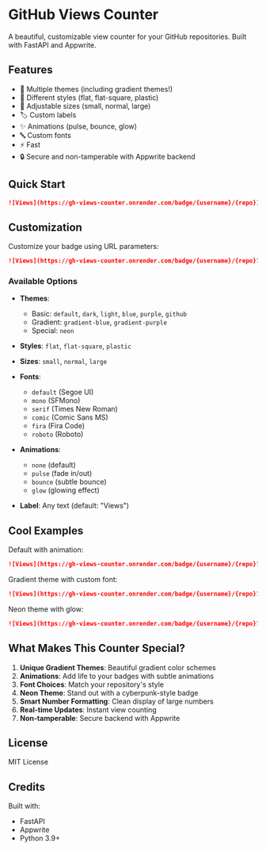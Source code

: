 # GitHub Views Counter

A beautiful, customizable view counter for your GitHub repositories. Built with FastAPI and Appwrite.

## Features

- 🎨 Multiple themes (including gradient themes!)
- 🎯 Different styles (flat, flat-square, plastic)
- 📏 Adjustable sizes (small, normal, large)
- 🏷️ Custom labels
- ✨ Animations (pulse, bounce, glow)
- 🔤 Custom fonts
- ⚡ Fast
- 🔒 Secure and non-tamperable with Appwrite backend

## Quick Start

```markdown
![Views](https://gh-views-counter.onrender.com/badge/{username}/{repo})
```

## Customization

Customize your badge using URL parameters:

```markdown
![Views](https://gh-views-counter.onrender.com/badge/{username}/{repo}?theme=gradient-purple&style=flat&label=Views&size=large&font=fira&animation=pulse)
```

### Available Options

- **Themes**: 
  - Basic: `default`, `dark`, `light`, `blue`, `purple`, `github`
  - Gradient: `gradient-blue`, `gradient-purple`
  - Special: `neon`

- **Styles**: `flat`, `flat-square`, `plastic`
- **Sizes**: `small`, `normal`, `large`
- **Fonts**: 
  - `default` (Segoe UI)
  - `mono` (SFMono)
  - `serif` (Times New Roman)
  - `comic` (Comic Sans MS)
  - `fira` (Fira Code)
  - `roboto` (Roboto)

- **Animations**:
  - `none` (default)
  - `pulse` (fade in/out)
  - `bounce` (subtle bounce)
  - `glow` (glowing effect)

- **Label**: Any text (default: "Views")

## Cool Examples

Default with animation:
```markdown
![Views](https://gh-views-counter.onrender.com/badge/{username}/{repo}?animation=pulse)
```

Gradient theme with custom font:
```markdown
![Views](https://gh-views-counter.onrender.com/badge/{username}/{repo}?theme=gradient-purple&font=fira)
```

Neon theme with glow:
```markdown
![Views](https://gh-views-counter.onrender.com/badge/{username}/{repo}?theme=neon&animation=glow)
```

## What Makes This Counter Special?

1. **Unique Gradient Themes**: Beautiful gradient color schemes
2. **Animations**: Add life to your badges with subtle animations
3. **Font Choices**: Match your repository's style
4. **Neon Theme**: Stand out with a cyberpunk-style badge
5. **Smart Number Formatting**: Clean display of large numbers
6. **Real-time Updates**: Instant view counting
7. **Non-tamperable**: Secure backend with Appwrite

## License

MIT License

## Credits

Built with:
- FastAPI
- Appwrite
- Python 3.9+
